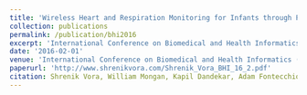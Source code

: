```yaml
---
title: 'Wireless Heart and Respiration Monitoring for Infants through Passive RFID Tags'
collection: publications
permalink: /publication/bhi2016
excerpt: 'International Conference on Biomedical and Health Informatics (BHI), February, 2016'
date: '2016-02-01'
venue: 'International Conference on Biomedical and Health Informatics (BHI), February, 2016'
paperurl: 'http://www.shrenikvora.com/Shrenik_Vora_BHI_16_2.pdf'
citation: Shrenik Vora, William Mongan, Kapil Dandekar, Adam Fontecchio, and Tim Kurzweg. Wireless Heart and Respiration Monitoring for Infants through Passive RFID Tags International Conference on Biomedical and Health Informatics (BHI), February, 2016.
---
```


